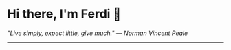 <h1>Hi there, I'm Ferdi 👋</h1>

<p><em>
  "Live simply, expect little, give much." — Norman Vincent Peale
</em></p>

---
